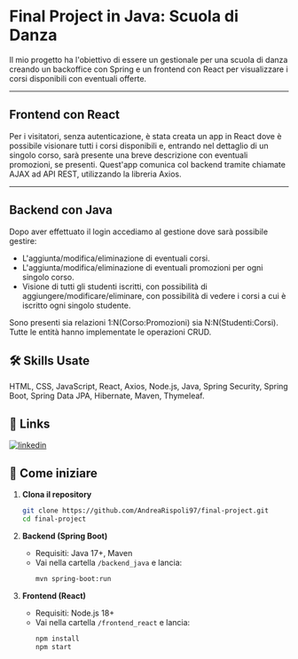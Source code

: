 # Final Project in Java: Scuola di Danza

Il mio progetto ha l'obiettivo di essere un gestionale per una scuola di danza creando un backoffice con Spring e un frontend con React per visualizzare i corsi disponibili con eventuali offerte.

---
## Frontend con React

Per i visitatori, senza autenticazione, è stata creata un app in React dove è possibile visionare tutti i corsi disponibili e, entrando nel dettaglio di un singolo corso, sarà presente una breve descrizione con eventuali promozioni, se presenti.
Quest'app comunica col backend tramite chiamate AJAX ad API REST, utilizzando la libreria Axios.

---
## Backend con Java

Dopo aver effettuato il login accediamo al gestione dove sarà possibile gestire:

- L'aggiunta/modifica/eliminazione di eventuali corsi.
- L'aggiunta/modifica/eliminazione di eventuali promozioni per ogni singolo corso.
- Visione di tutti gli studenti iscritti, con possibilità di aggiungere/modificare/eliminare, con possibilità di vedere i corsi a cui è iscritto ogni singolo studente.

Sono presenti sia relazioni 1:N(Corso:Promozioni) sia N:N(Studenti:Corsi).
Tutte le entità hanno implementate le operazioni CRUD.

## 🛠 Skills Usate
HTML, CSS, JavaScript, React, Axios, Node.js, Java, Spring Security, Spring Boot, Spring Data JPA, Hibernate, Maven, Thymeleaf.

## 🔗 Links
[![linkedin](https://img.shields.io/badge/linkedin-0A66C2?style=for-the-badge&logo=linkedin&logoColor=white)](https://www.linkedin.com/in/andrea-rispoli-b4a4a4388/)
## 🚀 Come iniziare

1. **Clona il repository**
   ```bash
   git clone https://github.com/AndreaRispoli97/final-project.git
   cd final-project
   ```

2. **Backend (Spring Boot)**
   - Requisiti: Java 17+, Maven
   - Vai nella cartella `/backend_java` e lancia:
     ```bash
     mvn spring-boot:run
     ```

3. **Frontend (React)**
   - Requisiti: Node.js 18+
   - Vai nella cartella `/frontend_react` e lancia:
     ```bash
     npm install
     npm start
     ```
